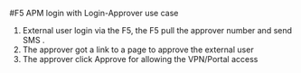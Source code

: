 #F5 APM login with Login-Approver
use case 
1. External user login via the F5, the F5 pull the approver number and send SMS .
2. The approver got a link to a page to approve the external user 
3. The approver click Approve for allowing the VPN/Portal access 



